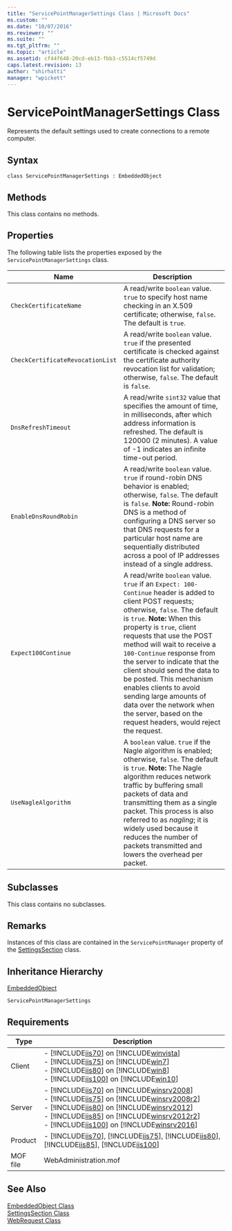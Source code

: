 ```yaml
---
title: "ServicePointManagerSettings Class | Microsoft Docs"
ms.custom: ""
ms.date: "10/07/2016"
ms.reviewer: ""
ms.suite: ""
ms.tgt_pltfrm: ""
ms.topic: "article"
ms.assetid: cf44f648-20cd-eb13-fbb3-c5514cf5749d
caps.latest.revision: 13
author: "shirhatti"
manager: "wpickett"
---
```

# ServicePointManagerSettings Class
Represents the default settings used to create connections to a remote computer.  
  
## Syntax  
  
```vbs  
class ServicePointManagerSettings : EmbeddedObject  
```  
  
## Methods  
 This class contains no methods.  
  
## Properties  
 The following table lists the properties exposed by the `ServicePointManagerSettings` class.  
  
|Name|Description|  
|----------|-----------------|  
|`CheckCertificateName`|A read/write `boolean` value. `true` to specify host name checking in an X.509 certificate; otherwise, `false`. The default is `true`.|  
|`CheckCertificateRevocationList`|A read/write `boolean` value. `true` if the presented certificate is checked against the certificate authority revocation list for validation; otherwise, `false`. The default is `false`.|  
|`DnsRefreshTimeout`|A read/write `sint32` value that specifies the amount of time, in milliseconds, after which address information is refreshed. The default is 120000 (2 minutes). A value of -1 indicates an infinite time-out period.|  
|`EnableDnsRoundRobin`|A read/write `boolean` value. `true` if round-robin DNS behavior is enabled; otherwise, `false`. The default is `false`. **Note:**  Round-robin DNS is a method of configuring a DNS server so that DNS requests for a particular host name are sequentially distributed across a pool of IP addresses instead of a single address.|  
|`Expect100Continue`|A read/write `boolean` value. `true` if an `Expect: 100-Continue` header is added to client POST requests; otherwise, `false`. The default is `true`. **Note:**  When this property is `true`, client requests that use the POST method will wait to receive a `100-Continue` response from the server to indicate that the client should send the data to be posted. This mechanism enables clients to avoid sending large amounts of data over the network when the server, based on the request headers, would reject the request.|  
|`UseNagleAlgorithm`|A `boolean` value. `true` if the Nagle algorithm is enabled; otherwise, `false`. The default is `true`. **Note:**  The Nagle algorithm reduces network traffic by buffering small packets of data and transmitting them as a single packet. This process is also referred to as *nagling*; it is widely used because it reduces the number of packets transmitted and lowers the overhead per packet.|  
  
## Subclasses  
 This class contains no subclasses.  
  
## Remarks  
 Instances of this class are contained in the `ServicePointManager` property of the [SettingsSection](../wmi-provider/settingssection-class.md) class.  
  
## Inheritance Hierarchy  
 [EmbeddedObject](../wmi-provider/embeddedobject-class.md)  
  
 `ServicePointManagerSettings`  
  
## Requirements  
  
|Type|Description|  
|----------|-----------------|  
|Client|-   [!INCLUDE[iis70](../wmi-provider/includes/iis70-md.md)] on [!INCLUDE[winvista](../wmi-provider/includes/winvista-md.md)]<br />-   [!INCLUDE[iis75](../wmi-provider/includes/iis75-md.md)] on [!INCLUDE[win7](../wmi-provider/includes/win7-md.md)]<br />-   [!INCLUDE[iis80](../wmi-provider/includes/iis80-md.md)] on [!INCLUDE[win8](../wmi-provider/includes/win8-md.md)]<br />-   [!INCLUDE[iis100](../wmi-provider/includes/iis100-md.md)] on [!INCLUDE[win10](../wmi-provider/includes/win10-md.md)]|  
|Server|-   [!INCLUDE[iis70](../wmi-provider/includes/iis70-md.md)] on [!INCLUDE[winsrv2008](../wmi-provider/includes/winsrv2008-md.md)]<br />-   [!INCLUDE[iis75](../wmi-provider/includes/iis75-md.md)] on [!INCLUDE[winsrv2008r2](../wmi-provider/includes/winsrv2008r2-md.md)]<br />-   [!INCLUDE[iis80](../wmi-provider/includes/iis80-md.md)] on [!INCLUDE[winsrv2012](../wmi-provider/includes/winsrv2012-md.md)]<br />-   [!INCLUDE[iis85](../wmi-provider/includes/iis85-md.md)] on [!INCLUDE[winsrv2012r2](../wmi-provider/includes/winsrv2012r2-md.md)]<br />-   [!INCLUDE[iis100](../wmi-provider/includes/iis100-md.md)] on [!INCLUDE[winsrv2016](../wmi-provider/includes/winsrv2016-md.md)]|  
|Product|-   [!INCLUDE[iis70](../wmi-provider/includes/iis70-md.md)], [!INCLUDE[iis75](../wmi-provider/includes/iis75-md.md)], [!INCLUDE[iis80](../wmi-provider/includes/iis80-md.md)], [!INCLUDE[iis85](../wmi-provider/includes/iis85-md.md)], [!INCLUDE[iis100](../wmi-provider/includes/iis100-md.md)]|  
|MOF file|WebAdministration.mof|  
  
## See Also  
 [EmbeddedObject Class](../wmi-provider/embeddedobject-class.md)   
 [SettingsSection Class](../wmi-provider/settingssection-class.md)   
 [WebRequest Class](http://go.microsoft.com/fwlink/?LinkId=69332)